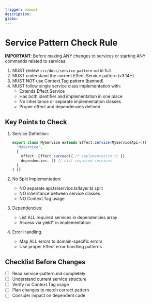 ```yaml
---
trigger: manual
description:
globs:
---
```

# Service Pattern Check Rule

**IMPORTANT**: Before making ANY changes to services or starting ANY commands related to services:

1. MUST review `src/docs/service-pattern.md` in full
2. MUST understand the current Effect.Service pattern (v3.14+)
3. MUST NOT use Context.Tag pattern (banned)
4. MUST follow single service class implementation with:
   - Extends Effect.Service
   - Has both identifier and implementation in one place
   - No inheritance or separate implementation classes
   - Proper effect and dependencies defined

## Key Points to Check

1. Service Definition:
   ```typescript
   export class MyService extends Effect.Service<MyServiceApi>()(
     "MyService",
     {
       effect: Effect.succeed({ /* implementation */ }),
       dependencies: [] // List required services
     }
   ) {}
   ```

2. No Split Implementation:
   - NO separate api.ts/service.ts/layer.ts split
   - NO inheritance between service classes
   - NO Context.Tag usage

3. Dependencies:
   - List ALL required services in dependencies array
   - Access via yield* in implementation

4. Error Handling:
   - Map ALL errors to domain-specific errors
   - Use proper Effect error handling patterns

## Checklist Before Changes

- [ ] Read service-pattern.md completely
- [ ] Understand current service structure
- [ ] Verify no Context.Tag usage
- [ ] Plan changes to match correct pattern
- [ ] Consider impact on dependent code
